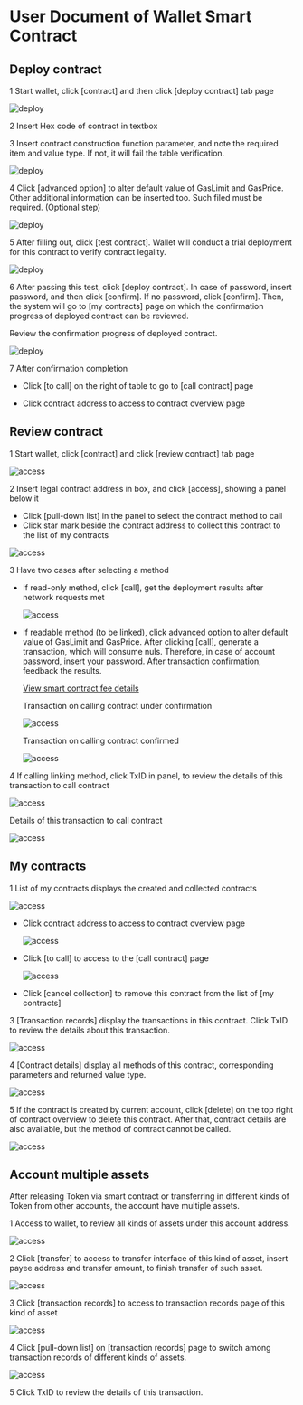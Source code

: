 
# User Document of Wallet Smart Contract

## Deploy contract

1 Start wallet, click [contract] and then click [deploy contract] tab page

![deploy](./smartContractImages/deploy1.jpg)

2 Insert Hex code of contract in textbox

3 Insert contract construction function parameter, and note the required item and value type. If not, it will fail the table verification.

![deploy](./smartContractImages/deploy2.jpg)

4 Click [advanced option] to alter default value of GasLimit and GasPrice. Other additional information can be inserted too. Such filed must be required. (Optional step)

![deploy](./smartContractImages/deploy3.jpg)

5 After filling out, click [test contract]. Wallet will conduct a trial deployment for this contract to verify contract legality.

![deploy](./smartContractImages/deploy4.jpg)

6 After passing this test, click [deploy contract]. In case of password, insert password, and then click [confirm]. If no password, click [confirm]. Then, the system will go to [my contracts] page on which the confirmation progress of deployed contract can be reviewed.


Review the confirmation progress of deployed contract.

![deploy](./smartContractImages/deploy6.jpg)

7 After confirmation completion

- Click [to call] on the right of table to go to [call contract] page

- Click contract address to access to contract overview page


## Review contract

1 Start wallet, click [contract] and click [review contract] tab page

![access](./smartContractImages/access1.jpg)

2 Insert legal contract address in box, and click [access], showing a panel below it

- Click [pull-down list] in the panel to select the contract method to call
- Click star mark beside the contract address to collect this contract to the list of my contracts

![access](./smartContractImages/access2.jpg)

3 Have two cases after selecting a method

- If read-only method, click [call], get the deployment results after network requests met

	![access](./smartContractImages/access3.jpg)

- If readable method (to be linked), click advanced option to alter default value of GasLimit and GasPrice. After clicking [call], generate a transaction, which will consume nuls. Therefore, in case of account password, insert your password. After transaction confirmation, feedback the results.

	[View smart contract fee details](http://dev.nuls.io/zh-cn/contract/SmartContractFee.html)

	Transaction on calling contract under confirmation

	![access](./smartContractImages/access4.jpg)

	Transaction on calling contract confirmed

	![access](./smartContractImages/access5.jpg)

4 If calling linking method, click TxID in panel, to review the details of this transaction to call contract

![access](./smartContractImages/access6.jpg)

Details of this transaction to call contract

![access](./smartContractImages/access7.jpg)

## My contracts

1 List of my contracts displays the created and collected contracts

![access](./smartContractImages/myContract1.jpg)

- Click contract address to access to contract overview page

	![access](./smartContractImages/myContract2.jpg)	

- Click [to call] to access to the [call contract] page

	![access](./smartContractImages/myContract3.jpg)

- Click [cancel collection] to remove this contract from the list of [my contracts]

3 [Transaction records] display the transactions in this contract. Click TxID to review the details about this transaction.

![access](./smartContractImages/myContract4.jpg)

4 [Contract details] display all methods of this contract, corresponding parameters and returned value type.

![access](./smartContractImages/myContract5.jpg)

5 If the contract is created by current account, click [delete] on the top right of contract overview to delete this contract. After that, contract details are also available, but the method of contract cannot be called.

![access](./smartContractImages/myContract6.jpg)

## Account multiple assets

After releasing Token via smart contract or transferring in different kinds of Token from other accounts, the account have multiple assets.

1 Access to wallet, to review all kinds of assets under this account address.

![access](./smartContractImages/assets1.jpg)

2 Click [transfer] to access to transfer interface of this kind of asset, insert payee address and transfer amount, to finish transfer of such asset.

![access](./smartContractImages/assets2.jpg)

3 Click [transaction records] to access to transaction records page of this kind of asset

![access](./smartContractImages/assets3.jpg)

4 Click [pull-down list] on [transaction records] page to switch among transaction records of different kinds of assets.

![access](./smartContractImages/assets4.jpg)

5 Click TxID to review the details of this transaction.

